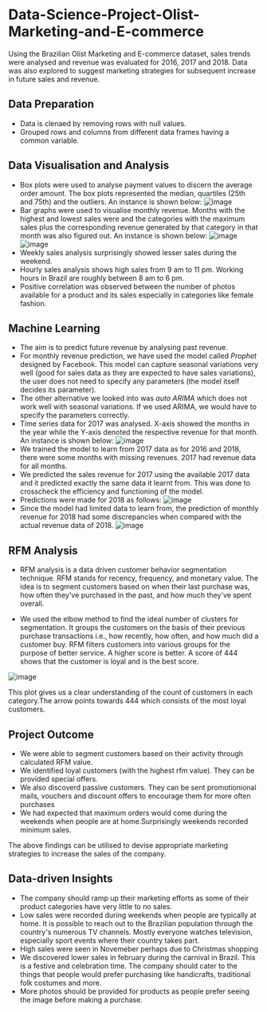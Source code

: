 # Data-Science-Project-Olist-Marketing-and-E-commerce
Using the Brazilian Olist Marketing and E-commerce dataset, sales trends were analysed and revenue was evaluated for 2016, 2017 and 2018. Data was also explored to suggest marketing strategies for subsequent increase in future sales and revenue. 

## Data Preparation
- Data is clenaed by removing rows with null values.
- Grouped rows and columns from different data frames having a common variable.

## Data Visualisation and Analysis
- Box plots were used to analyse payment values to discern the average order amount. The box plots represented the median, quartiles (25th and 75th) and the outliers. An instance is shown below:
![image](https://user-images.githubusercontent.com/77065857/185730230-c100e2b0-5461-49eb-85c7-946ee0f9651e.png) 
- Bar graphs were used to visualise monthly revenue. Months with the highest and lowest sales were and the categories with the maximum sales plus the corresponding revenue generated by that category in that month was also figured out. An instance is shown below:
![image](https://user-images.githubusercontent.com/77065857/185730148-5369f8e8-21aa-4ea6-a30e-a07b3b66f01f.png)
![image](https://user-images.githubusercontent.com/77065857/185730203-c507e36a-b5d7-47b8-af0a-47401356681c.png)
- Weekly sales analysis surprisingly showed lesser sales during the weekend.
- Hourly sales analysis shows high sales from 9 am to 11 pm. Working hours in Brazil are roughly between 8 am to 6 pm.
- Positive correlation was observed between the number of photos available for a product and its sales especially in categories like female fashion.

## Machine Learning
- The aim is to predict future revenue by analysing past revenue. 
- For monthly revenue prediction, we have used the model called _Prophet_ designed by Facebook. This model can capture seasonal variations very well (good for sales data as they are expected to have sales variations), the user does not need to specify any parameters (the model itself decides its parameter).
- The other alternative we looked into was _auto ARIMA_ which does not work well with seasonal variations. If we used ARIMA, we would have to specify the parameters correctly.
- Time series data for 2017 was analysed. X-axis showed the months in the year while the Y-axis denoted the respective revenue for that month. An instance is shown below: 
![image](https://user-images.githubusercontent.com/77065857/185730125-3544555b-9665-4502-8dfb-f0729662ef29.png)
- We trained the model to learn from 2017 data as for 2016 and 2018, there were some months with missing revenues. 2017 had revenue data for all months.
- We predicted the sales revenue for 2017 using the available 2017 data and it predicted exactly the same data it learnt from. This was done to crosscheck the efficiency and functioning of the model. 
- Predictions were made for 2018 as follows:
![image](https://user-images.githubusercontent.com/77065857/185730459-e64fab6a-85e1-44e7-bea9-a8957e7ac246.png)
- Since the model had limited data to learn from, the prediction of monthly revenue for 2018 had some discrepancies when compared with the actual revenue data of 2018. 
![image](https://user-images.githubusercontent.com/77065857/185730521-05eaeca2-2287-4590-a5a8-b0cb30bccd93.png)

## RFM Analysis

- RFM analysis is a data driven customer behavior segmentation technique. RFM stands for recency, frequency, and monetary value. The idea is to segment customers based on when their last purchase was, how often they've purchased in the past, and how much they've spent overall.

- We used the elbow method to find the ideal number of clusters for segmentation. It groups the customers on the basis of their previous purchase transactions i.e., how recently, how often, and how much did a customer buy. RFM filters customers into various groups for the purpose of better service. A higher score is better. A score of 444 shows that the customer is loyal and is the best score.

![image](https://user-images.githubusercontent.com/77065857/185730641-59ad126f-0fae-4ff6-ba2b-393d336a3307.png)

This plot gives us a clear understanding of the count of customers in each category.The arrow points towards 444 which consists of the most loyal customers.
 
 ## Project Outcome
 - We were able to segment customers based on their activity through calculated RFM value.
 - We identified loyal customers (with the highest rfm value). They can be provided special offers. 
 - We also discoverd passive customers. They can be sent promotionional mails, vouchers and discount offers to encourage them for more often purchases
 - We had expected that maximum orders would come during the weekends when people are at home.Surprisingly weekends recorded minimum sales. 

The above findings can be utilised to devise appropriate marketing strategies to increase the sales of the company. 

## Data-driven Insights
- The company should ramp up their marketing efforts as some of their product categories have very little to no sales. 
- Low sales were recorded during weekends when people are typically at home. It is possible to reach out to the Brazilian population through the country's numerous TV channels. Mostly everyone watches television, especially sport events where their country takes part. 
- High sales were seen in Novemeber perhaps due to Christmas shopping
- We discovered lower sales in february during the carnival in Brazil. This is a festive and celebration time. The company should cater to the things that people would prefer purchasing like handicrafts, traditional folk costumes and more.
- More photos should be provided for products as people prefer seeing the image before making a purchase. 
